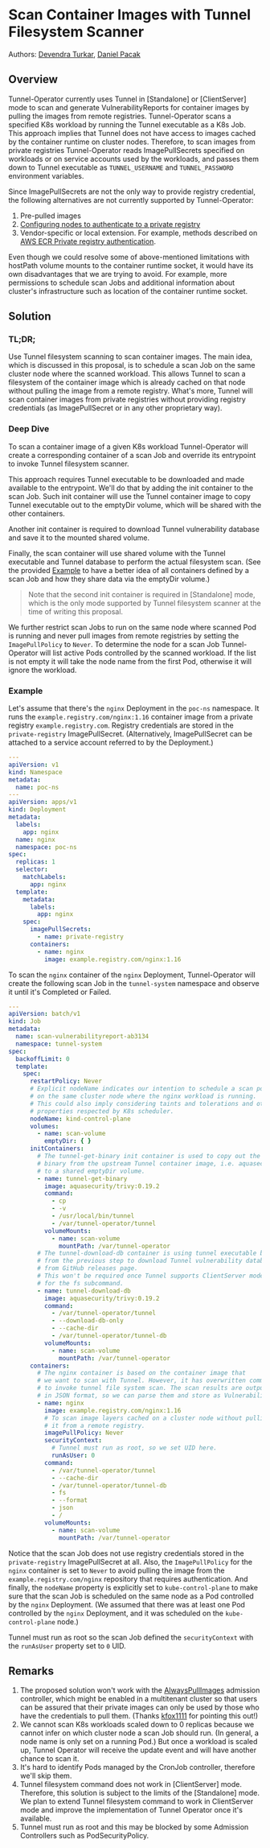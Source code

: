 # Scan Container Images with Tunnel Filesystem Scanner

Authors: [Devendra Turkar], [Daniel Pacak]

## Overview

Tunnel-Operator currently uses Tunnel in [Standalone] or [ClientServer] mode to scan and generate VulnerabilityReports for
container images by pulling the images from remote registries. Tunnel-Operator scans a specified K8s workload by running the
Tunnel executable as a K8s Job. This approach implies that Tunnel does not have access to images cached by the container
runtime on cluster nodes. Therefore, to scan images from private registries Tunnel-Operator reads ImagePullSecrets specified
on workloads or on service accounts used by the workloads, and passes them down to Tunnel executable as `TUNNEL_USERNAME`
and `TUNNEL_PASSWORD` environment variables.

Since ImagePullSecrets are not the only way to provide registry credential, the following alternatives are not
currently supported by Tunnel-Operator:
1. Pre-pulled images
2. [Configuring nodes to authenticate to a private registry]
3. Vendor-specific or local extension. For example, methods described on [AWS ECR Private registry authentication].

Even though we could resolve some of above-mentioned limitations with hostPath volume mounts to the container runtime
socket, it would have its own disadvantages that we are trying to avoid. For example, more permissions to schedule scan
Jobs and additional information about cluster's infrastructure such as location of the container runtime socket. 

## Solution

### TL;DR;

Use Tunnel filesystem scanning to scan container images. The main idea, which is discussed in this proposal, is to
schedule a scan Job on the same cluster node where the scanned workload. This allows Tunnel to scan a filesystem of
the container image which is already cached on that node without pulling the image from a remote registry. What's more,
Tunnel will scan container images from private registries without providing registry credentials (as ImagePullSecret or
in any other proprietary way).

### Deep Dive

To scan a container image of a given K8s workload Tunnel-Operator will create a corresponding container of a scan Job and
override its entrypoint to invoke Tunnel filesystem scanner.

This approach requires Tunnel executable to be downloaded and made available to the entrypoint. We'll do that by adding
the init container to the scan Job. Such init container will use the Tunnel container image to copy Tunnel executable out
to the emptyDir volume, which will be shared with the other containers.

Another init container is required to download Tunnel vulnerability database and save it to the mounted shared volume.

Finally, the scan container will use shared volume with the Tunnel executable and Tunnel database to perform the actual
filesystem scan. (See the provided [Example](#example) to have a better idea of all containers defined by a scan Job and
how they share data via the emptyDir volume.)

> Note that the second init container is required in [Standalone] mode, which is the only mode supported by Tunnel
> filesystem scanner at the time of writing this proposal.

We further restrict scan Jobs to run on the same node where scanned Pod is running and never pull images from remote
registries by setting the `ImagePullPolicy` to `Never`. To determine the node for a scan Job Tunnel-Operator will list active
Pods controlled by the scanned workload. If the list is not empty it will take the node name from the first Pod,
otherwise it will ignore the workload.

### Example

Let's assume that there's the `nginx` Deployment in the `poc-ns` namespace. It runs the `example.registry.com/nginx:1.16`
container image from a private registry `example.registry.com`. Registry credentials are stored in the `private-registry`
ImagePullSecret. (Alternatively, ImagePullSecret can be attached to a service account referred to by the Deployment.)

```yaml
---
apiVersion: v1
kind: Namespace
metadata:
  name: poc-ns
---
apiVersion: apps/v1
kind: Deployment
metadata:
  labels:
    app: nginx
  name: nginx
  namespace: poc-ns
spec:
  replicas: 1
  selector:
    matchLabels:
      app: nginx
  template:
    metadata:
      labels:
        app: nginx
    spec:
      imagePullSecrets:
        - name: private-registry
      containers:
        - name: nginx
          image: example.registry.com/nginx:1.16
``` 

To scan the `nginx` container of the `nginx` Deployment, Tunnel-Operator will create the following scan Job in the
`tunnel-system` namespace and observe it until it's Completed or Failed.

```yaml
---
apiVersion: batch/v1
kind: Job
metadata:
  name: scan-vulnerabilityreport-ab3134
  namespace: tunnel-system
spec:
  backoffLimit: 0
  template:
    spec:
      restartPolicy: Never
      # Explicit nodeName indicates our intention to schedule a scan pod
      # on the same cluster node where the nginx workload is running.
      # This could also imply considering taints and tolerations and other
      # properties respected by K8s scheduler.
      nodeName: kind-control-plane
      volumes:
        - name: scan-volume
          emptyDir: { }
      initContainers:
        # The tunnel-get-binary init container is used to copy out the tunnel executable
        # binary from the upstream Tunnel container image, i.e. aquasecurity/trivy:0.19.2,
        # to a shared emptyDir volume.
        - name: tunnel-get-binary
          image: aquasecurity/trivy:0.19.2
          command:
            - cp
            - -v
            - /usr/local/bin/tunnel
            - /var/tunnel-operator/tunnel
          volumeMounts:
            - name: scan-volume
              mountPath: /var/tunnel-operator
        # The tunnel-download-db container is using tunnel executable binary
        # from the previous step to download Tunnel vulnerability database
        # from GitHub releases page.
        # This won't be required once Tunnel supports ClientServer mode
        # for the fs subcommand.
        - name: tunnel-download-db
          image: aquasecurity/trivy:0.19.2
          command:
            - /var/tunnel-operator/tunnel
            - --download-db-only
            - --cache-dir
            - /var/tunnel-operator/tunnel-db
          volumeMounts:
            - name: scan-volume
              mountPath: /var/tunnel-operator
      containers:
        # The nginx container is based on the container image that
        # we want to scan with Tunnel. However, it has overwritten command (entrypoint)
        # to invoke tunnel file system scan. The scan results are output to stdout
        # in JSON format, so we can parse them and store as VulnerabilityReport.
        - name: nginx
          image: example.registry.com/nginx:1.16
          # To scan image layers cached on a cluster node without pulling
          # it from a remote registry.
          imagePullPolicy: Never
          securityContext:
            # Tunnel must run as root, so we set UID here.
            runAsUser: 0
          command:
            - /var/tunnel-operator/tunnel
            - --cache-dir
            - /var/tunnel-operator/tunnel-db
            - fs
            - --format
            - json
            - /
          volumeMounts:
            - name: scan-volume
              mountPath: /var/tunnel-operator
```

Notice that the scan Job does not use registry credentials stored in the `private-registry` ImagePullSecret at all.
Also, the `ImagePullPolicy` for the `nginx` container is set to `Never` to avoid pulling the image from the
`example.registry.com/nginx` repository that requires authentication. And finally, the `nodeName` property is explicitly
set to `kube-control-plane` to make sure that the scan Job is scheduled on the same node as a Pod controlled by the
`nginx` Deployment. (We assumed that there was at least one Pod controlled by the `nginx` Deployment, and it was scheduled
on the `kube-control-plane` node.)

Tunnel must run as root so the scan Job defined the `securityContext` with the `runAsUser` property set to `0` UID.

## Remarks

1. The proposed solution won't work with the [AlwaysPullImages] admission controller, which might be enabled in
   a multitenant cluster so that users can be assured that their private images can only be used by those who
   have the credentials to pull them. (Thanks [kfox1111] for pointing this out!)
2. We cannot scan K8s workloads scaled down to 0 replicas because we cannot infer on which cluster node a scan Job should
   run. (In general, a node name is only set on a running Pod.) But once a workload is scaled up, Tunnel Operator
   will receive the update event and will have another chance to scan it.
3. It's hard to identify Pods managed by the CronJob controller, therefore we'll skip them.
4. Tunnel filesystem command does not work in [ClientServer] mode. Therefore, this solution is subject to the limits of
   the [Standalone] mode. We plan to extend Tunnel filesystem command to work in ClientServer mode and improve the
   implementation of Tunnel Operator once it's available.
5. Tunnel must run as root and this may be blocked by some Admission Controllers such as PodSecurityPolicy.

[Devendra Turkar]: https://github.com/deven0t
[Daniel Pacak]: https://github.com/danielpacak
[Configuring nodes to authenticate to a private registry]: https://kubernetes.io/docs/concepts/containers/images/#configuring-nodes-to-authenticate-to-a-private-registry
[AWS ECR Private registry authentication]: https://docs.aws.amazon.com/AmazonECR/latest/userguide/registry_auth.html
[AlwaysPullImages]: https://kubernetes.io/docs/reference/access-authn-authz/admission-controllers/#alwayspullimages
[kfox1111]: https://github.com/kfox1111

